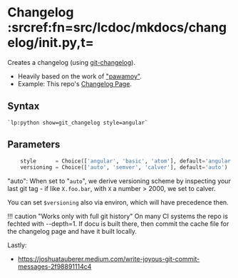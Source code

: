 # Changelog :srcref:fn=src/lcdoc/mkdocs/changelog/__init__.py,t=

Creates a changelog (using [git-changelog](https://pypi.org/project/git-changelog/)).

- Heavily based on the work of ["pawamoy"](https://github.com/pawamoy).
- Example: This repo's [Changelog Page](../../../../about/changelog.md).

## Syntax

```
`lp:python show=git_changelog style=angular`
```

## Parameters

```python
    style      = Choice(['angular', 'basic', 'atom'], default='angular')
    versioning = Choice(['auto', 'semver', 'calver'], default='auto')
```

"auto": When set to "`auto`", we derive versioning scheme by inspecting your last git tag - if like `X.foo.bar`, with `X` a
number > 2000, we set to calver.

You can set `$versioning` also via environ, which will have precedence then.


!!! caution "Works only with full git history"
    On many CI systems the repo is fechted with --depth=1. If docu is built there, then commit the
    cache file for the changelog page and have it built locally.

Lastly:

- https://joshuatauberer.medium.com/write-joyous-git-commit-messages-2f98891114c4



